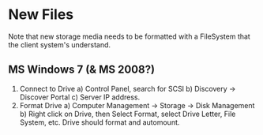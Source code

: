 New Files
=========
Note that new storage media needs to be formatted with a FileSystem that the client system's understand.

MS Windows 7 (& MS 2008?)
-------------------------
1) Connect to Drive
  a) Control Panel, search for SCSI
  b) Discovery -> Discover Portal
  c) Server IP address.
2) Format Drive
  a) Computer Management -> Storage -> Disk Management
  b) Right click on Drive, then Select Format, select Drive Letter, File System, etc.
  Drive should format and automount.
